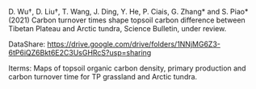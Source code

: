 D. Wu†, D. Liu†, T. Wang, J. Ding, Y. He, P. Ciais, G. Zhang* and S. Piao* (2021) Carbon turnover times shape topsoil carbon difference between Tibetan Plateau and Arctic tundra, Science Bulletin, under review.

DataShare: https://drive.google.com/drive/folders/1NNjMG6Z3-6tP6iQZ6Bkt6E2C3UsGHRcS?usp=sharing

Iterms: Maps of topsoil organic carbon density, primary production and carbon turnover time for TP grassland and Arctic tundra.
